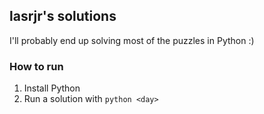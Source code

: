 ## lasrjr's solutions

I'll probably end up solving most of the puzzles in Python :) 

### How to run

1. Install Python 
2. Run a solution with `python <day>`
